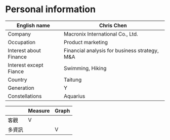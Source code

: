# Personal information

|English name|Chris Chen|
|----|----|
|Company|Macronix International Co., Ltd.|
|Occupation|Product marketing|
|Interest about Finance|Financial analysis for business strategy, M&A|
|Interest except Fiance|Swimming, Hiking|
|Country|Taitung|
|Generation|Y|
|Constellations|Aquarius|


||Measure|Graph|
|---|---|---|
|客觀|V||
|多資訊||V|
